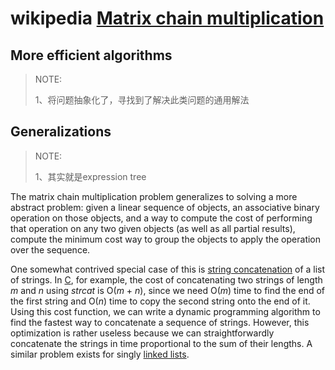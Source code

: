 # wikipedia [Matrix chain multiplication](https://en.wikipedia.org/wiki/Matrix_chain_multiplication)



## More efficient algorithms

> NOTE: 
>
> 1、将问题抽象化了，寻找到了解决此类问题的通用解法

## Generalizations

> NOTE: 
>
> 1、其实就是expression tree



The matrix chain multiplication problem generalizes to solving a more abstract problem: given a linear sequence of objects, an associative binary operation on those objects, and a way to compute the cost of performing that operation on any two given objects (as well as all partial results), compute the minimum cost way to group the objects to apply the operation over the sequence.

One somewhat contrived special case of this is [string concatenation](https://en.wikipedia.org/wiki/String_concatenation) of a list of strings. In [C](https://en.wikipedia.org/wiki/C_(programming_language)), for example, the cost of concatenating two strings of length *m* and *n* using *strcat* is O(*m* + *n*), since we need O(*m*) time to find the end of the first string and O(*n*) time to copy the second string onto the end of it. Using this cost function, we can write a dynamic programming algorithm to find the fastest way to concatenate a sequence of strings. However, this optimization is rather useless because we can straightforwardly concatenate the strings in time proportional to the sum of their lengths. A similar problem exists for singly [linked lists](https://en.wikipedia.org/wiki/Linked_lists).
